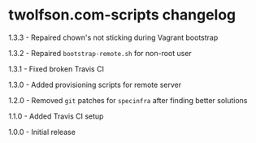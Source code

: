 # twolfson.com-scripts changelog
1.3.3 - Repaired chown's not sticking during Vagrant bootstrap

1.3.2 - Repaired `bootstrap-remote.sh` for non-root user

1.3.1 - Fixed broken Travis CI

1.3.0 - Added provisioning scripts for remote server

1.2.0 - Removed `git` patches for `specinfra` after finding better solutions

1.1.0 - Added Travis CI setup

1.0.0 - Initial release
